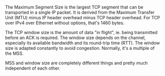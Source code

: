 The Maximum Segment Size is the largest TCP segment that can be transported in a single IP packet. It is derived from the Maximum Transfer Unit (MTU) minus IP header overhead minus TCP header overhead. For TCP over IPv4 over Ethernet without options, that's 1460 bytes.

The TCP window size is the amount of data "in flight", ie. being transmitted before an ACK is required. The window size depends on the channel, especially its available bandwidth and its round-trip time (RTT). The window size is adapted constantly to avoid congestion. Normally, it's a multiple of the MSS.

MSS and window size are completely different things and pretty much independent of each other.